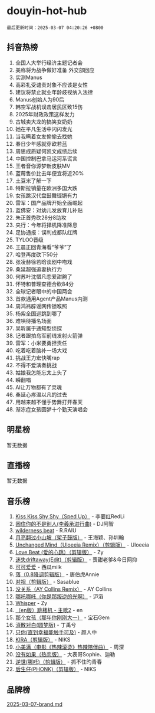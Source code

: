 # douyin-hot-hub

`最后更新时间：2025-03-07 04:20:26 +0800`

## 抖音热榜

1. 全国人大举行经济主题记者会
1. 美称将为战争做好准备 外交部回应
1. 实测Manus
1. 高彩礼受谴责对象不应该是女性
1. 建议将禁止就业年龄歧视纳入法律
1. Manus创始人为90后
1. 韩空军战机误击居民区致15伤
1. 2025年财政政策这样发力
1. 古城卖大龙的搞笑女奶奶
1. 她在平凡生活中闪闪发光
1. 当我瞒着女友偷偷去找她
1. 春日少年感就穿欧若蓝
1. 周思成质疑何凯文成绩后续
1. 中国控制巴拿马运河系谎言
1. 王者音你源梦新皮肤MV
1. 蓝莓售价比去年便宜将近20%
1. 土豆米了解一下
1. 特斯拉销量在欧洲多国大跌
1. 女孩跳汉代盘鼓舞铿锵有力
1. 雷军：国产品牌开始全面崛起
1. 蓝佛安：对幼儿发放育儿补贴
1. 朱正首秀砍26分8助攻
1. 央行：今年将择机降准降息
1. 足协通报：误判成都队红牌
1. TYLOO晋级
1. 王晨正回青海看“爷爷”了
1. 哈登再度砍下50分
1. 张凌赫徐若晗谈剧中吻戏
1. 桑延超强追妻执行力
1. 何苏叶沈惜凡恋爱甜齁了
1. 怀特和普理查德合砍84分
1. 全球记者眼中的中国两会
1. 首款通用Agent产品Manus内测
1. 周鸿祎辟谣网传锁喉照
1. 杨紫全国巡跳到哪了
1. 难哄待播名场面
1. 吴昕属于通知型侦探
1. 记者跟拍乌军前线发射火箭弹
1. 雷军：小米要勇担责任
1. 吃着吃着脑补一场大戏
1. 挑战王力宏快嘴rap
1. 不得不爱演奏挑战
1. 姑娘我怎能忘太上头了
1. 瞬翻唱
1. AI让万物都有了灵魂
1. 桑延心疼温以凡的过去
1. 用越来越不懂手势舞打开春天
1. 渐冻症女孩圆梦十个勤天演唱会

## 明星榜

暂无数据

## 直播榜

暂无数据

## 音乐榜

1. [Kiss Kiss Shy Shy（Sped Up）](https://sf3-cdn-tos.douyinstatic.com/obj/tos-cn-ve-2774/oYpXDAeGgQK0zfPaji7iKUixpCXFGILeLGmvYA) - 李要红RedLi
1. [困住你的不是别人(李羲承进行曲)](https://sf3-cdn-tos.douyinstatic.com/obj/tos-cn-ve-2774/okWrrVL1iQGZbfHVeCPAe7IaerYfM2jEQi5mNI) - DJ阿智
1. [wilderness beat](https://sf3-cdn-tos.douyinstatic.com/obj/tos-cn-ve-2774/o0oBmODSFCpfFdLRGzAAFC2ah9AIMEQfAOueVE) - R.RAIU
1. [月亮翻过小山坡（架子鼓版）](https://sf3-cdn-tos.douyinstatic.com/obj/tos-cn-ve-2774/oMNeN2LYSVP6MMtoAQFGfeQDeftQqYPEErIl8Y) - 王海颖、孙圳翰
1. [Unchanged Mind（Uloeeia Remix）（剪辑版）](https://sf3-cdn-tos.douyinstatic.com/obj/tos-cn-ve-2774/oIHYu1YfsziJqmggAqBsXOiiI2Y1QB6I61RsMW) - Uloeeia
1. [Love Beat  (爱的心跳）（剪辑版）](https://sf6-cdn-tos.douyinstatic.com/obj/tos-cn-ve-2774/oUlARwvEINIisZ9nCnKMZiYFGfCCYLtDADDBge) - Zy
1. [迷失driftaway(Edit)（剪辑版）](https://sf3-cdn-tos.douyinstatic.com/obj/tos-cn-ve-2774/ogaa1xGNeFO6FCaMgO8PzzAceEI4fBLDMi15H3) - 喪甜老爹&今日网抑
1. [可可爱爱](https://sf3-cdn-tos.douyinstatic.com/obj/tos-cn-ve-2774/0deb1e75aea643b9927ba26aaafa29dd) - 西瓜milk
1. [落（0.8降调剪辑版）](https://sf3-cdn-tos.douyinstatic.com/obj/tos-cn-ve-2774/ociN0WUv3APijBYr6DUmAHmdkZ5MjM6gIF3iA) - 唐伯虎Annie
1. [对视（剪辑版）](https://sf3-cdn-tos.douyinstatic.com/obj/tos-cn-ve-2774/ogKtIhiB0WfAa18F9z3uWODMtZi2ysB1VuAIsQ) - Sasablue
1. [没关系（AY Collins Remix）](https://sf5-hl-cdn-tos.douyinstatic.com/obj/tos-cn-ve-2774/oIBbI5Ghw4zdUCQMJrDEFaAQilZP3EIDSi7MW) - AY Collins
1. [哪吒哪吒（你是那叛逆的光啊）](https://sf3-cdn-tos.douyinstatic.com/obj/tos-cn-ve-2774/oUkQCgCDnBanFehFEFQDxCQntAOIfp9gyZYFVo) - 沪滔
1. [Whisper](https://sf3-cdn-tos.douyinstatic.com/obj/tos-cn-ve-2774/oEeYKDxIDCFuArkftgkGqCnG7xZtRC2rEMKBQi) - Zy
1. [（en版）跳楼机 - 主歌2](https://sf5-hl-cdn-tos.douyinstatic.com/obj/tos-cn-ve-2774/oklN6GvgQ2L8DpPeaAGf1gPeyKzjXFwHIwoCZv) - en
1. [那个女孩（那年你刚刚大一）](https://sf3-cdn-tos.douyinstatic.com/obj/tos-cn-ve-2774/o4IZw7TlivwiBBBMA2rIgWrGNIrjFroh6bPqQ) - 宝石Gem
1. [消散对白(圆梦版)](https://sf3-cdn-tos.douyinstatic.com/obj/tos-cn-ve-2774/og4jB5I5IizzoZVAAAzWgBMAsMDWoArfwBOiFs) - 丁禹兮
1. [只你(直到幸福能触手可及)](https://sf3-cdn-tos.douyinstatic.com/obj/tos-cn-ve-2774/o0lBkRDzFTeaVSUz3ZZSCBVtZ5DIMQGfgmEAuE) - 颜人中
1. [KIRA（剪辑版）](https://sf3-cdn-tos.douyinstatic.com/obj/tos-cn-ve-2774/o0Bq3TvdHqOfzihWrHyABMociuMA3Inwsbx9Wi) - NIKS
1. [小美满（电影《热辣滚烫》热辣陪伴曲）](https://sf5-hl-cdn-tos.douyinstatic.com/obj/tos-cn-ve-2774/o0GAn2lSgfZIDUgtevCGDQYnFg4CwnrBaxbTZL) - 周深
1. [没有如果（热恋版）](https://sf3-cdn-tos.douyinstatic.com/obj/tos-cn-ve-2774/o4iETqbxIThtCXlBeV0DfAhZsbCFGhagYupnMx) - 大表哥Sophie、迦勒
1. [逆世(哪吒)（剪辑版）](https://sf3-cdn-tos.douyinstatic.com/obj/tos-cn-ve-2774/oMIEZAfEogrLnzfDWMBiZKCWuXIUFLtRDsOFWs) - 抓不住旳青春
1. [后生仔(PHONK)（剪辑版）](https://sf3-cdn-tos.douyinstatic.com/obj/tos-cn-ve-2774/o0TzmfumdQAJ1aGG9F5LfTXIYeGcqYKRPAeFdJ) - NIKS

## 品牌榜

[2025-03-07-brand.md](2025-03-07-brand.md)
